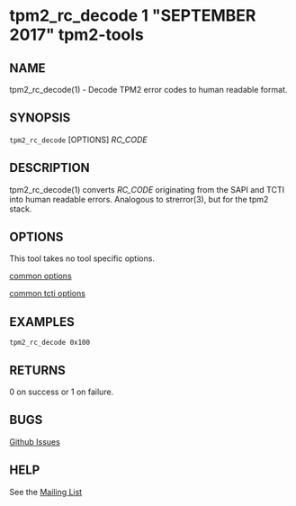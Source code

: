 tpm2_rc_decode 1 "SEPTEMBER 2017" tpm2-tools
==================================================

NAME
----

tpm2_rc_decode(1) - Decode TPM2 error codes to human readable format.

SYNOPSIS
--------

`tpm2_rc_decode` [OPTIONS] _RC\_CODE_

DESCRIPTION
-----------

tpm2_rc_decode(1) converts _RC\_CODE_ originating from the SAPI and TCTI into
human readable errors. Analogous to strerror(3), but for the tpm2 stack.

OPTIONS
-------

This tool takes no tool specific options.

[common options](common/options.md)

[common tcti options](common/tcti.md)

EXAMPLES
--------

```
tpm2_rc_decode 0x100
```

RETURNS
-------
0 on success or 1 on failure.

BUGS
----
[Github Issues](https://github.com/01org/tpm2-tools/issues)

HELP
----
See the [Mailing List](https://lists.01.org/mailman/listinfo/tpm2)